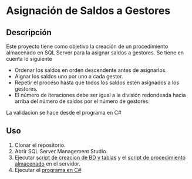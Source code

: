 # Asignación de Saldos a Gestores

## Descripción

Este proyecto tiene como objetivo la creación de un procedimiento almacenado en SQL Server para la asignar saldos a gestores.
Se tiene en cuenta lo siguiente
- Ordenar los saldos en orden descendente antes de asignarlos.
- Aignar los saldos uno por uno a cada gestor.
- Repetir el proceso hasta que todos los saldos estén asignados a los gestores.
- El número de iteraciones debe ser igual a la división redondeada hacia arriba del número de saldos por el número de gestores.

La validacion se hace desde el programa en C#

## Uso

1. Clonar el repositorio.
2. Abrir SQL Server Management Studio.
3. Ejecutar [script de creacion de BD y tablas](https://github.com/nestorcal/gestor_saldo/blob/master/crearBdTalas.sql) y el [script de procedimiento almacenado](https://github.com/nestorcal/gestor_saldo/blob/master/asignarSaldosGestores.sql) en el servidor.
4. Ejecutar el [programa en C#](https://github.com/nestorcal/gestor_saldo/tree/master/ConsoleApp1)
